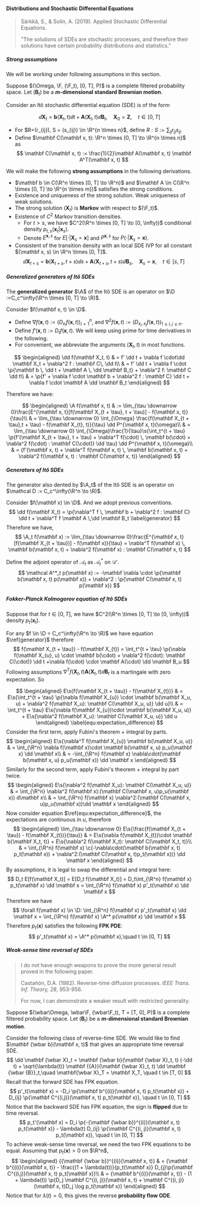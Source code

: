 #### Distributions and Stochastic Differential Equations

> Särkkä, S., & Solin, A. (2019). Applied Stochastic Differential Equations.
>
> "The solutions of SDEs are stochastic processes, and therefore their solutions have certain probability distributions and statistics."

##### Strong assumptions

We will be working under following assumptions in this section.

Suppose $(\Omega, \F, (\F_t), [0, T], P)$ is a complete filtered probability space. Let $(\mathbf B_t)$ be a **$m$-dimensional standard Brownian motion**.

Consider an Itô stochastic differential equation (SDE) is of the form

$$
\dd \mathbf X_t = \mathbf b(\mathbf X_t, t) \dd t + \mathbf A(\mathbf X_t, t) \dd \mathbf B_t,\quad \mathbf X_0 = \mathbf Z, \quad t \in [0, T]
\label{equ:forward_sde}
$$

- For $R=(r_{ij}), S = (s_{ij}) \in \R^{n \times n}$, define $R:S := \sum_{ij} r_{ij} s_{ij}$.
- Define $\mathbf C(\mathbf x, t): \R^n \times [0, T] \to \R^{n \times n}$ as
  $$
  \mathbf C(\mathbf x, t) := \frac{1}{2}\mathbf A(\mathbf x, t) \mathbf A^T(\mathbf x, t)
  $$

We will make the following **strong assumptions** in the following derivations.

- $\mathbf b \in C(\R^n \times [0, T] \to \R^n)$ and $\mathbf A \in C(\R^n \times [0, T] \to \R^{n \times m})$ satisfies the strong conditions.
- Existence and uniqueness of the strong solution. Weak uniqueness of weak solutions.
- The strong solution $(\mathbf X_t)$ is **Markov** with respect to $(\F_t)$.
- Existence of $C^2$ Markov transition densities.
  - For $t > s$, we have $C^2(\R^n \times [0, T] \to [0, \infty))$ conditional density $p_{t, s}(\mathbf x_t|\mathbf x_s)$.
  - Denote $E^{\mathbf x, s}$ for $E[\cdot | \mathbf X_{s} = \mathbf x]$ and $P^{\mathbf x, s}$ for $P(\cdot | \mathbf X_s = \mathbf x)$.
- Consistent of the transition density with an local SDE IVP for all constant $(\mathbf x, s) \in \R^n \times [0, T]$.
  $$
  \dd \mathbf X_{t + s} = \mathbf b(\mathbf X_{t + s}, t + s) \dd s + \mathbf A(\mathbf X_{t + s}, t + s) \dd \mathbf B_s,\quad \mathbf X_s = \mathbf x, \quad t \in [s, T]
  $$

##### Generalized generators of Itô SDEs

The **generalized generator** $\A$ of the Itô SDE is an operator on $\D :=C_c^\infty(\R^n \times [0, T] \to \R)$.

Consider $f(\mathbf x, t) \in \D$.

- Define $\nabla f(\mathbf x, t) := (D_{x_i} f(\mathbf x, t))_{i = 1}^n$, and $\nabla^2 f(\mathbf x, t) := (D_{x_i, x_j} f (\mathbf x, t))_{1 \le i, j \le n}$.
- Define $f'(\mathbf x, t) := D_t f(\mathbf x, t)$. We will keep using prime for time derivatives in the following.
- For convenient, we abbreviate the arguments $(\mathbf X_t, t)$ in most functions.

$$
\begin{aligned}
\dd f(\mathbf X_t, t) & = f' \dd t + \nabla f \cdot\dd \mathbf X_t + \nabla^2 f : \mathbf C\, \dd t\\
& = f' \dd t + \nabla f \cdot \p{\mathbf b \, \dd t + \mathbf A \, \dd \mathbf B_t} + \nabla^2 f: \mathbf C \dd t\\
& = \p{f' + \nabla f \cdot \mathbf b + \nabla^2 f : \mathbf C} \dd t + \nabla f \cdot \mathbf A \dd \mathbf B_t
\end{aligned}
$$

Therefore we have:

$$
\begin{aligned}
\A f(\mathbf x, t) & := \lim_{\tau \downarrow 0}\frac{E^{\mathbf x, t}[f(\mathbf X_{t + \tau}, t + \tau)] - f(\mathbf x, t)}{\tau}\\
& = \lim_{\tau \downarrow 0} \int_{\Omega} \frac{f(\mathbf X_{t + \tau},t + \tau) - f(\mathbf X_{t}, t)}{\tau} \dd P^{\mathbf x, t}(\omega)\\
& = \lim_{\tau \downarrow 0} \int_{\Omega}\frac{1}{\tau}\s{\int_t^{t + \tau} \p{f'(\mathbf X_{t + \tau}, t + \tau) + \nabla^T f(\cdot) \, \mathbf b(\cdot) + \nabla^2 f(\cdot) : \mathbf C(\cdot)} \dd \tau} \dd P^{\mathbf x, t}(\omega)\\
& = {f'(\mathbf x, t) + \nabla^T f(\mathbf x, t) \, \mathbf b(\mathbf x, t) + \nabla^2 f(\mathbf x, t) : \mathbf C(\mathbf x, t)}
\end{aligned}
$$

##### Generators of Itô SDEs

The generator also dented by $\A_t$ of the Itô SDE is an operator on $\mathcal D := C_c^\infty(\R^n \to \R)$.

Consider $f(\mathbf x) \in \D$. And we adopt previous conventions.
$$
\dd f(\mathbf X_t)  = \p{\nabla^T f \, \mathbf b + \nabla^2 f : \mathbf C} \dd t + \nabla^T f \mathbf A \,\dd \mathbf B_t
\label{generator}
$$
Therefore we have,
$$
\A_t f(\mathbf x) := \lim_{\tau \downarrow 0}\frac{E^{\mathbf x, t}[f(\mathbf X_{t + \tau})] - f(\mathbf x)}{\tau} = \nabla^T f(\mathbf x) \, \mathbf b(\mathbf x, t) + \nabla^2 f(\mathbf x) : \mathbf C(\mathbf x, t)
$$

Define the adjoint operator of $\mathcal A_t$ as $\mathcal A_t^*$ on $\mathcal D'$.
$$
\mathcal A^*_t p(\mathbf x) := -\mathbf \nabla \cdot \p{\mathbf b(\mathbf x, t) p(\mathbf x)} + \nabla^2 : \p{\mathbf C(\mathbf x, t) p(\mathbf x)}
$$

##### Fokker-Planck Kolmogorov equation of Itô SDEs

Suppose that for $t \in [0, T]$, we have $C^2(\R^n \times [0, T] \to [0, \infty))$ density $p_{t}(\mathbf x_t)$.

For any $f \in \D = C_c^\infty(\R^n \to \R)$ we have equation $\ref{generator}$ therefore
$$
f(\mathbf X_{t + \tau}) - f(\mathbf X_{t}) = \int_t^{t + \tau} \p{\nabla f(\mathbf X_{u}, u) \cdot \mathbf b(\cdot) + \nabla^2 f(\cdot): \mathbf C(\cdot)} \dd t +\nabla f(\cdot) \cdot \mathbf A(\cdot) \dd \mathbf B_u
$$
Following assumptions $\nabla^T f(\mathbf X_t, t) \mathbf A(\mathbf X_t, t) \dd \mathbf B_t$ is a martingale with zero expectation. So

$$
\begin{aligned}
E\s{f(\mathbf X_{t + \tau}) - f(\mathbf X_{t})} & = E\s{\int_t^{t + \tau} \p{\nabla f(\mathbf X_{u}) \cdot \mathbf b(\mathbf X_u, u) + \nabla^2 f(\mathbf X_u): \mathbf C(\mathbf X_u, u)} \dd u}\\
& = \int_t^{t + \tau} E\s{\nabla f(\mathbf X_{u})\cdot \mathbf b(\mathbf X_u, u)} + E\s{\nabla^2 f(\mathbf X_u): \mathbf C(\mathbf X_u, u)} \dd u
\end{aligned}
\label{equ:expectation_difference}
$$
Consider the first term, apply Fubini's theorem + integral by parts.
$$
\begin{aligned}
E\s{\nabla^T f(\mathbf X_{u}) \mathbf b(\mathbf X_u, u)} & = \int_{\R^n} \nabla f(\mathbf x)\cdot \mathbf b(\mathbf x, u) p_u(\mathbf x) \dd \mathbf x\\
& = -\int_{\R^n} f(\mathbf x) \nabla\cdot(\mathbf b(\mathbf x, u) p_u(\mathbf x)) \dd \mathbf x
\end{aligned}
$$
Similarly for the second term, apply Fubini's theorem + integral by part twice.
$$
\begin{aligned}
E\s{\nabla^2 f(\mathbf X_u): \mathbf C(\mathbf X_u, u)} & = \int_{\R^n} \nabla^2 f(\mathbf x):(\mathbf C(\mathbf x, u)p_u(\mathbf x)) d\mathbf x\\
& = \int_{\R^n} f(\mathbf x) \nabla^2:(\mathbf C(\mathbf x, u)p_u(\mathbf x))\dd \mathbf x
\end{aligned}
$$
Now consider equation $\ref{equ:expectation_difference}$, the expectations are continuous in $u$, therefore
$$
\begin{aligned}
\lim_{\tau \downarrow 0} E\s{\frac{f(\mathbf X_{t + \tau}) - f(\mathbf X_{t})}{\tau}} & = E\s{\nabla f(\mathbf X_{t})\cdot \mathbf b(\mathbf X_t, t)} + E\s{\nabla^2 f(\mathbf X_t): \mathbf C(\mathbf X_t, t)}\\
& = \int_{\R^n} f(\mathbf x) \c{-\nabla\cdot(\mathbf b(\mathbf x, t) p_t(\mathbf x)) + \nabla^2:(\mathbf C(\mathbf x, t)p_t(\mathbf x))} \dd \mathbf x
\end{aligned}
$$
By assumptions, it is legal to swap the differential and integral here:
$$
D_t E[f(\mathbf X_t)] = E[D_t f(\mathbf X_t)] = D_t\int_{\R^n} f(\mathbf x) p_t(\mathbf x) \dd \mathbf x = \int_{\R^n} f(\mathbf x) p'_t(\mathbf x) \dd \mathbf x
$$
Therefore we have
$$
\forall f(\mathbf x) \in \D: \int_{\R^n} f(\mathbf x) p'_t(\mathbf x) \dd \mathbf x = \int_{\R^n} f(\mathbf x) \A^* p(\mathbf x) \dd \mathbf x
$$
Therefore $p_t(\mathbf x)$ satisfies the following **FPK PDE**:
$$
p'_t(\mathbf x) = \A^* p(\mathbf x),\quad  t \in [0, T]
$$

##### Weak-sense time reversal of SDEs

> I do not have enough weapons to prove the more general result proved in the following paper.
>
> Castañón, D.A. (1982). Reverse-time diffusion processes. *IEEE Trans. Inf. Theory, 28*, 953-956.
>
> For now, I can demonstrate a weaker result with restricted generality.

Suppose $(\wbar\Omega, \wbar\F, (\wbar\F_t), T = [T, 0], P)$ is a complete filtered probability space. Let $(\mathbf B_t)$ be a **$m$-dimensional standard Brownian motion**.

Consider the following class of reverse-time SDE. We would like to find $\mathbf {\wbar b}(\mathbf x, t)$ that gives an appropriate time reversal SDE.
$$
\dd \mathbf {\wbar X}_t = \mathbf {\wbar b}(\mathbf {\wbar X}_t, t) (-\dd t) + \sqrt{\lambda(t)} \mathbf {{A}}(\mathbf {\wbar X}_t, t) \dd \mathbf {\wbar {B}}_t,\quad \mathbf{\wbar X}_T = \mathbf X_T, \quad t \in [T, 0]
$$
Recall that the forward SDE has FPK equation.
$$
p'_t(\mathbf x) = -D_i \p{\mathbf b^{(i)}(\mathbf x, t) p_t(\mathbf x)} + D_{ij} \p{\mathbf C^{(i,j)}(\mathbf x, t) p_t(\mathbf x)}, \quad t \in [0, T]
$$
Notice that the backward SDE has FPK equation, the sign is **flipped** due to time reversal.
$$
p_t'(\mathbf x) = D_i \p{-{\mathbf {\wbar b}}^{(i)}(\mathbf x, t) p_t(\mathbf x)} - \lambda(t) D_{ij} \p{\mathbf C^{(i, j)}(\mathbf x, t) p_t(\mathbf x)}, \quad t \in [0, T]
$$
To achieve weak-sense time reversal, we need the two FPK equations to be equal. Assuming that $p_t(\mathbf x) > 0$ on $\R^n$,
$$
\begin{aligned}
{{\mathbf {\wbar b}}^{(i)}(\mathbf x, t)} & = {\mathbf b^{(i)}(\mathbf x, t)} - \frac{(1 + \lambda(t))}{p_t(\mathbf x)} D_{j}\p{\mathbf C^{(i,j)}(\mathbf x, t) p_t(\mathbf x)}\\
& = {\mathbf b^{(i)}(\mathbf x, t)} - (1 + \lambda(t)) \p{D_j \mathbf C^{(i, j)}(\mathbf x, t) + \mathbf C^{(i, j)}(\mathbf x, t)D_j \log p_t(\mathbf x)}
\end{aligned}
$$
Notice that for $\lambda(t) = 0$, this gives the reverse **probability flow ODE**.

